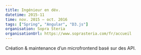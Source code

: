 ```yaml
---
title: Ingénieur en dév.
datetime: 2015-11
time: nov. 2015 — oct. 2016
tags: ["Spring", "Angular", "D3.js"]
organisation: Sopra Steria
organisationUrl: https://www.soprasteria.com/fr/accueil
---
```


Création & maintenance d’un microfrontend basé sur des API.
